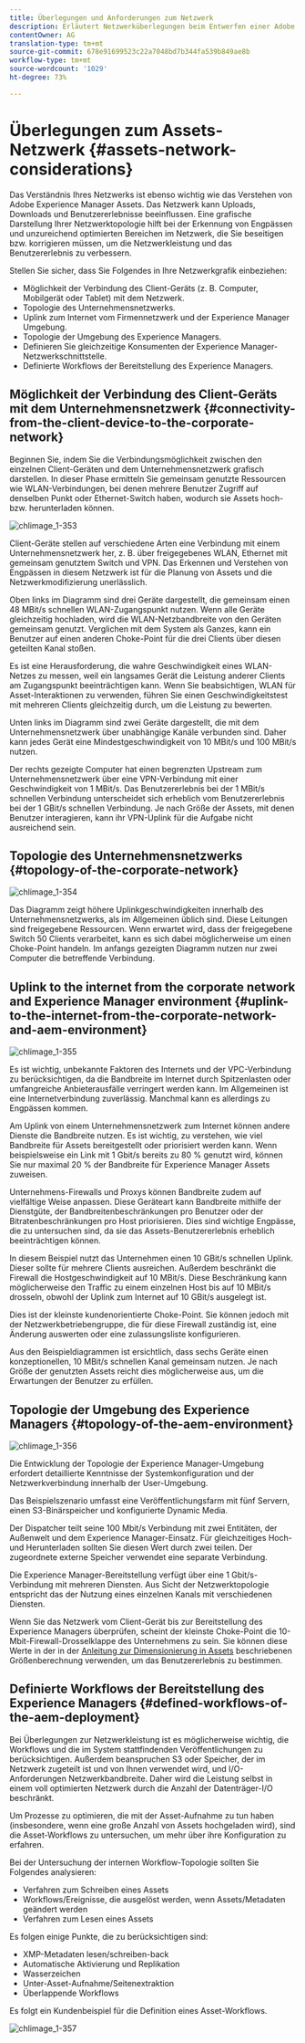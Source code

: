 ```yaml
---
title: Überlegungen und Anforderungen zum Netzwerk
description: Erläutert Netzwerküberlegungen beim Entwerfen einer Adobe Experience Manager-Asset-Bereitstellung.
contentOwner: AG
translation-type: tm+mt
source-git-commit: 678e91699523c22a7048bd7b344fa539b849ae8b
workflow-type: tm+mt
source-wordcount: '1029'
ht-degree: 73%

---
```



# Überlegungen zum Assets-Netzwerk {#assets-network-considerations}

Das Verständnis Ihres Netzwerks ist ebenso wichtig wie das Verstehen von Adobe Experience Manager Assets. Das Netzwerk kann Uploads, Downloads und Benutzererlebnisse beeinflussen. Eine grafische Darstellung Ihrer Netzwerktopologie hilft bei der Erkennung von Engpässen und unzureichend optimierten Bereichen im Netzwerk, die Sie beseitigen bzw. korrigieren müssen, um die Netzwerkleistung und das Benutzererlebnis zu verbessern.

Stellen Sie sicher, dass Sie Folgendes in Ihre Netzwerkgrafik einbeziehen:

* Möglichkeit der Verbindung des Client-Geräts (z. B. Computer, Mobilgerät oder Tablet) mit dem Netzwerk.
* Topologie des Unternehmensnetzwerks.
* Uplink zum Internet vom Firmennetzwerk und der Experience Manager Umgebung.
* Topologie der Umgebung des Experience Managers.
* Definieren Sie gleichzeitige Konsumenten der Experience Manager-Netzwerkschnittstelle.
* Definierte Workflows der Bereitstellung des Experience Managers.

## Möglichkeit der Verbindung des Client-Geräts mit dem Unternehmensnetzwerk {#connectivity-from-the-client-device-to-the-corporate-network}

Beginnen Sie, indem Sie die Verbindungsmöglichkeit zwischen den einzelnen Client-Geräten und dem Unternehmensnetzwerk grafisch darstellen. In dieser Phase ermitteln Sie gemeinsam genutzte Ressourcen wie WLAN-Verbindungen, bei denen mehrere Benutzer Zugriff auf denselben Punkt oder Ethernet-Switch haben, wodurch sie Assets hoch- bzw. herunterladen können.

![chlimage_1-353](assets/chlimage_1-353.png)

Client-Geräte stellen auf verschiedene Arten eine Verbindung mit einem Unternehmensnetzwerk her, z. B. über freigegebenes WLAN, Ethernet mit gemeinsam genutztem Switch und VPN. Das Erkennen und Verstehen von Engpässen in diesem Netzwerk ist für die Planung von Assets und die Netzwerkmodifizierung unerlässlich.

Oben links im Diagramm sind drei Geräte dargestellt, die gemeinsam einen 48 MBit/s schnellen WLAN-Zugangspunkt nutzen. Wenn alle Geräte gleichzeitig hochladen, wird die WLAN-Netzbandbreite von den Geräten gemeinsam genutzt. Verglichen mit dem System als Ganzes, kann ein Benutzer auf einen anderen Choke-Point für die drei Clients über diesen geteilten Kanal stoßen.

Es ist eine Herausforderung, die wahre Geschwindigkeit eines WLAN-Netzes zu messen, weil ein langsames Gerät die Leistung anderer Clients am Zugangspunkt beeinträchtigen kann. Wenn Sie beabsichtigen, WLAN für Asset-Interaktionen zu verwenden, führen Sie einen Geschwindigkeitstest mit mehreren Clients gleichzeitig durch, um die Leistung zu bewerten.

Unten links im Diagramm sind zwei Geräte dargestellt, die mit dem Unternehmensnetzwerk über unabhängige Kanäle verbunden sind. Daher kann jedes Gerät eine Mindestgeschwindigkeit von 10 MBit/s und 100 MBit/s nutzen.

Der rechts gezeigte Computer hat einen begrenzten Upstream zum Unternehmensnetzwerk über eine VPN-Verbindung mit einer Geschwindigkeit von 1 MBit/s. Das Benutzererlebnis bei der 1 MBit/s schnellen Verbindung unterscheidet sich erheblich vom Benutzererlebnis bei der 1 GBit/s schnellen Verbindung. Je nach Größe der Assets, mit denen Benutzer interagieren, kann ihr VPN-Uplink für die Aufgabe nicht ausreichend sein.

## Topologie des Unternehmensnetzwerks  {#topology-of-the-corporate-network}

![chlimage_1-354](assets/chlimage_1-354.png)

Das Diagramm zeigt höhere Uplinkgeschwindigkeiten innerhalb des Unternehmensnetzwerks, als im Allgemeinen üblich sind. Diese Leitungen sind freigegebene Ressourcen. Wenn erwartet wird, dass der freigegebene Switch 50 Clients verarbeitet, kann es sich dabei möglicherweise um einen Choke-Point handeln. Im anfangs gezeigten Diagramm nutzen nur zwei Computer die betreffende Verbindung.

## Uplink to the internet from the corporate network and Experience Manager environment {#uplink-to-the-internet-from-the-corporate-network-and-aem-environment}

![chlimage_1-355](assets/chlimage_1-355.png)

Es ist wichtig, unbekannte Faktoren des Internets und der VPC-Verbindung zu berücksichtigen, da die Bandbreite im Internet durch Spitzenlasten oder umfangreiche Anbieterausfälle verringert werden kann. Im Allgemeinen ist eine Internetverbindung zuverlässig. Manchmal kann es allerdings zu Engpässen kommen.

Am Uplink von einem Unternehmensnetzwerk zum Internet können andere Dienste die Bandbreite nutzen. Es ist wichtig, zu verstehen, wie viel Bandbreite für Assets bereitgestellt oder priorisiert werden kann. Wenn beispielsweise ein Link mit 1 Gbit/s bereits zu 80 % genutzt wird, können Sie nur maximal 20 % der Bandbreite für Experience Manager Assets zuweisen.

Unternehmens-Firewalls und Proxys können Bandbreite zudem auf vielfältige Weise anpassen. Diese Geräteart kann Bandbreite mithilfe der Dienstgüte, der Bandbreitenbeschränkungen pro Benutzer oder der Bitratenbeschränkungen pro Host priorisieren. Dies sind wichtige Engpässe, die zu untersuchen sind, da sie das Assets-Benutzererlebnis erheblich beeinträchtigen können.

In diesem Beispiel nutzt das Unternehmen einen 10 GBit/s schnellen Uplink. Dieser sollte für mehrere Clients ausreichen. Außerdem beschränkt die Firewall die Hostgeschwindigkeit auf 10 MBit/s. Diese Beschränkung kann möglicherweise den Traffic zu einem einzelnen Host bis auf 10 MBit/s drosseln, obwohl der Uplink zum Internet auf 10 GBit/s ausgelegt ist.

Dies ist der kleinste kundenorientierte Choke-Point. Sie können jedoch mit der Netzwerkbetriebengruppe, die für diese Firewall zuständig ist, eine Änderung auswerten oder eine zulassungsliste konfigurieren.

Aus den Beispieldiagrammen ist ersichtlich, dass sechs Geräte einen konzeptionellen, 10 MBit/s schnellen Kanal gemeinsam nutzen. Je nach Größe der genutzten Assets reicht dies möglicherweise aus, um die Erwartungen der Benutzer zu erfüllen.

## Topologie der Umgebung des Experience Managers {#topology-of-the-aem-environment}

![chlimage_1-356](assets/chlimage_1-356.png)

Die Entwicklung der Topologie der Experience Manager-Umgebung erfordert detaillierte Kenntnisse der Systemkonfiguration und der Netzwerkverbindung innerhalb der User-Umgebung.

Das Beispielszenario umfasst eine Veröffentlichungsfarm mit fünf Servern, einen S3-Binärspeicher und konfigurierte Dynamic Media.

Der Dispatcher teilt seine 100 Mbit/s Verbindung mit zwei Entitäten, der Außenwelt und dem Experience Manager-Einsatz. Für gleichzeitiges Hoch- und Herunterladen sollten Sie diesen Wert durch zwei teilen. Der zugeordnete externe Speicher verwendet eine separate Verbindung.

Die Experience Manager-Bereitstellung verfügt über eine 1 Gbit/s-Verbindung mit mehreren Diensten. Aus Sicht der Netzwerktopologie entspricht das der Nutzung eines einzelnen Kanals mit verschiedenen Diensten.

Wenn Sie das Netzwerk vom Client-Gerät bis zur Bereitstellung des Experience Managers überprüfen, scheint der kleinste Choke-Point die 10-Mbit-Firewall-Drosselklappe des Unternehmens zu sein. Sie können diese Werte in der in der [Anleitung zur Dimensionierung in Assets](assets-sizing-guide.md) beschriebenen Größenberechnung verwenden, um das Benutzererlebnis zu bestimmen.

## Definierte Workflows der Bereitstellung des Experience Managers {#defined-workflows-of-the-aem-deployment}

Bei Überlegungen zur Netzwerkleistung ist es möglicherweise wichtig, die Workflows und die im System stattfindenden Veröffentlichungen zu berücksichtigen. Außerdem beanspruchen S3 oder Speicher, der im Netzwerk zugeteilt ist und von Ihnen verwendet wird, und I/O-Anforderungen Netzwerkbandbreite. Daher wird die Leistung selbst in einem voll optimierten Netzwerk durch die Anzahl der Datenträger-I/O beschränkt.

Um Prozesse zu optimieren, die mit der Asset-Aufnahme zu tun haben (insbesondere, wenn eine große Anzahl von Assets hochgeladen wird), sind die Asset-Workflows zu untersuchen, um mehr über ihre Konfiguration zu erfahren.

Bei der Untersuchung der internen Workflow-Topologie sollten Sie Folgendes analysieren:

* Verfahren zum Schreiben eines Assets
* Workflows/Ereignisse, die ausgelöst werden, wenn Assets/Metadaten geändert werden
* Verfahren zum Lesen eines Assets

Es folgen einige Punkte, die zu berücksichtigen sind:

* XMP-Metadaten lesen/schreiben-back
* Automatische Aktivierung und Replikation
* Wasserzeichen  
* Unter-Asset-Aufnahme/Seitenextraktion
* Überlappende Workflows

Es folgt ein Kundenbeispiel für die Definition eines Asset-Workflows.

![chlimage_1-357](assets/chlimage_1-357.png)
